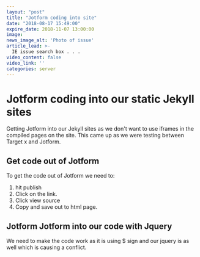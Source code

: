 ```yaml
---
layout: "post"
title: "Jotform coding into site"
date: "2018-08-17 15:49:00"
expire_date: 2018-11-07 13:00:00
image: 
news_image_alt: 'Photo of issue'
article_lead: >-
  IE issue search box . . .
video_content: false
video_link: ''
categories: server
---
```


# Jotform coding into our static Jekyll sites
Getting Jotform into our Jekyll sites as we don't want to use iframes in the compiled pages on the site. This came up as we were testing between Target x and Jotform.

## Get code out of Jotform

To get the code out of Jotform we need to:
1. hit publish
2. Click on the link.
3. Click view source
4. Copy and save out to html page.

## Jotform Jotform into our code with Jquery

We need to make the code work as it is using $ sign and our jquery is as well which is causing a conflict.
